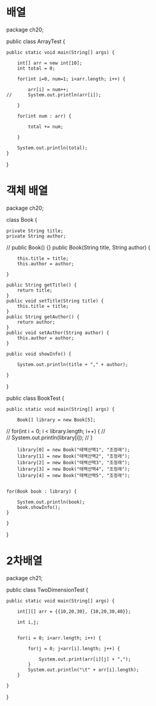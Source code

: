 # 배열

package ch20;

public class ArrayTest {

	public static void main(String[] args) {

		int[] arr = new int[10];
		int total = 0;
		
		for(int i=0, num=1; i<arr.length; i++) {
		
			arr[i] = num++;
	//		System.out.println(arr[i]);
			
		}
		
		for(int num : arr) {
			
			total += num; 
			
		}
		
		System.out.println(total);
	}

}

# 객체 배열

package ch20;

class Book {

	private String title;
	private String author;
	
//	public Book() {}
	public Book(String title, String author) {
		
		this.title = title;
		this.author = author;
		
	}
	
	public String getTitle() {
		return title;
	}
	public void setTitle(String title) {
		this.title = title;
	}
	public String getAuthor() {
		return author;
	}
	public void setAuthor(String author) {
		this.author = author;
	}
	
	public void showInfo() {
	
		System.out.println(title + "," + author);
		
	}
	
}


public class BookTest {

	public static void main(String[] args) {

		Book[] library = new Book[5];
		
//		for(int i = 0; i < library.length; i++) {
//			
//			System.out.println(library[i]);
//		}
				
		library[0] = new Book("태백산맥1", "조정래");
		library[1] = new Book("태백산맥2", "조정래");
		library[2] = new Book("태백산맥3", "조정래");
		library[3] = new Book("태백산맥4", "조정래");
		library[4] = new Book("태백산맥5", "조정래");
	

	for(Book book : library) {
		
		System.out.println(book);
		book.showInfo();
	}
	
	}
}

# 2차배열

package ch21;

public class TwoDimensionTest {

	public static void main(String[] args) {

		int[][] arr = {{10,20,30}, {10,20,30,40}};
		
		int i,j;
		
		
		for(i = 0; i<arr.length; i++) {
			
			for(j = 0; j<arr[i].length; j++) {
				
				System.out.print(arr[i][j] + ",");
			}
			System.out.println("\t" + arr[i].length);
		}
		
	}

}
